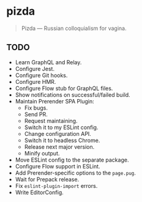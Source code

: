 # pizda

 >  Pizda — Russian colloquialism for vagina.

## TODO

 *  Learn GraphQL and Relay.
 *  Configure Jest.
 *  Configure Git hooks.
 *  Configure HMR.
 *  Configure Flow stub for GraphQL files.
 *  Show notifications on successful/failed build.
 *  Maintain Prerender SPA Plugin:
     *  Fix bugs.
     *  Send PR.
     *  Request maintaining.
     *  Switch it to my ESLint config.
     *  Change configuration API.
     *  Switch it to headless Chrome.
     *  Release next major version.
     *  Minify output.
 *  Move ESLint config to the separate package.
 *  Configure Flow support in ESLint.
 *  Add Prerender-specific options to the `page.pug`.
 *  Wait for Prepack release.
 *  Fix `eslint-plugin-import` errors.
 *  Write EditorConfig.
